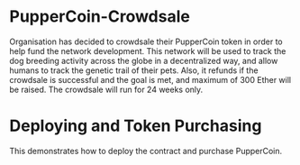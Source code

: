 # PupperCoin-Crowdsale

Organisation has decided to crowdsale their PupperCoin token in order to help fund the network development.
This network will be used to track the dog breeding activity across the globe in a decentralized way, and allow humans to track the genetic trail of their pets. Also, it refunds if the crowdsale is successful and the goal is met, and maximum of 300 Ether will be raised. The crowdsale will run for 24 weeks only.

# Deploying and Token Purchasing

This demonstrates how to deploy the contract and purchase PupperCoin.
